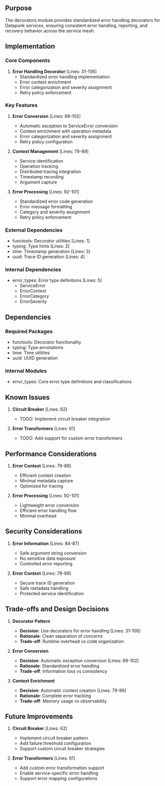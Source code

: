 ## Purpose

The decorators module provides standardized error handling decorators for Datapunk services, ensuring consistent error handling, reporting, and recovery behavior across the service mesh.

## Implementation

### Core Components

1. **Error Handling Decorator** [Lines: 31-106]
   - Standardized error handling implementation
   - Error context enrichment
   - Error categorization and severity assignment
   - Retry policy enforcement

### Key Features

1. **Error Conversion** [Lines: 69-102]

   - Automatic exception to ServiceError conversion
   - Context enrichment with operation metadata
   - Error categorization and severity assignment
   - Retry policy configuration

2. **Context Management** [Lines: 79-89]

   - Service identification
   - Operation tracking
   - Distributed tracing integration
   - Timestamp recording
   - Argument capture

3. **Error Processing** [Lines: 92-101]
   - Standardized error code generation
   - Error message formatting
   - Category and severity assignment
   - Retry policy enforcement

### External Dependencies

- functools: Decorator utilities [Lines: 1]
- typing: Type hints [Lines: 2]
- time: Timestamp generation [Lines: 3]
- uuid: Trace ID generation [Lines: 4]

### Internal Dependencies

- error_types: Error type definitions [Lines: 5]
  - ServiceError
  - ErrorContext
  - ErrorCategory
  - ErrorSeverity

## Dependencies

### Required Packages

- functools: Decorator functionality
- typing: Type annotations
- time: Time utilities
- uuid: UUID generation

### Internal Modules

- error_types: Core error type definitions and classifications

## Known Issues

1. **Circuit Breaker** [Lines: 62]

   - TODO: Implement circuit breaker integration

2. **Error Transformers** [Lines: 61]
   - TODO: Add support for custom error transformers

## Performance Considerations

1. **Error Context** [Lines: 79-89]

   - Efficient context creation
   - Minimal metadata capture
   - Optimized for tracing

2. **Error Processing** [Lines: 92-101]
   - Lightweight error conversion
   - Efficient error handling flow
   - Minimal overhead

## Security Considerations

1. **Error Information** [Lines: 84-87]

   - Safe argument string conversion
   - No sensitive data exposure
   - Controlled error reporting

2. **Error Context** [Lines: 79-89]
   - Secure trace ID generation
   - Safe metadata handling
   - Protected service identification

## Trade-offs and Design Decisions

1. **Decorator Pattern**

   - **Decision**: Use decorators for error handling [Lines: 31-106]
   - **Rationale**: Clean separation of concerns
   - **Trade-off**: Runtime overhead vs code organization

2. **Error Conversion**

   - **Decision**: Automatic exception conversion [Lines: 69-102]
   - **Rationale**: Standardized error handling
   - **Trade-off**: Information loss vs consistency

3. **Context Enrichment**
   - **Decision**: Automatic context creation [Lines: 79-89]
   - **Rationale**: Complete error tracking
   - **Trade-off**: Memory usage vs observability

## Future Improvements

1. **Circuit Breaker** [Lines: 62]

   - Implement circuit breaker pattern
   - Add failure threshold configuration
   - Support custom circuit breaker strategies

2. **Error Transformers** [Lines: 61]
   - Add custom error transformation support
   - Enable service-specific error handling
   - Support error mapping configurations
